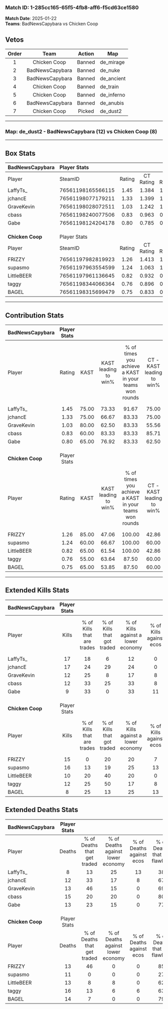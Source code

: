 ### Match ID: 1-285cc165-65f5-4fb8-aff6-f5cd63ce1580  
**Match Date**: 2025-01-22  
**Teams**: BadNewsCapybara vs Chicken Coop  

## Vetos  

| Order | Team | Action | Map |
| :---: | :--: | :----: | --- |
| 1 | Chicken Coop | Banned | de_mirage |
| 2 | BadNewsCapybara | Banned | de_nuke |
| 3 | BadNewsCapybara | Banned | de_ancient |
| 4 | Chicken Coop | Banned | de_train |
| 5 | Chicken Coop | Banned | de_inferno |
| 6 | BadNewsCapybara | Banned | de_anubis |
| 7 | Chicken Coop | Picked | de_dust2 |

---  

### **Map**: de_dust2 - BadNewsCapybara (12) vs Chicken Coop (8)  
---  

## Box Stats  

| **BadNewsCapybara** | Player Stats      |        |           |          |       |       |       |         |        |      |     |
| :- | :- | :-: | :-: | :-: | :-: | :-: | :-: | :-: | :-: | :-: | :-: |
| Player              | SteamID           | Rating | CT Rating | T Rating | KAST  |  ADR  | Kills | Assists | Deaths | K/D  | HS% |
| LaffyTs_            | 76561198165566115 |  1.45  |   1.384   |  1.583   | 75.00 | 95.3  |  17   |    2    |   8    | 2.13 | 58  |
| jchancE             | 76561198077179211 |  1.33  |   1.399   |  1.472   | 75.00 | 88.0  |  17   |    4    |   12   | 1.42 | 47  |
| GraveKevin          | 76561198028072511 |  1.03  |   1.242   |  1.127   | 80.00 | 63.5  |  12   |    2    |   13   | 0.92 | 50  |
| cbass               | 76561198240077506 |  0.83  |   0.963   |  0.840   | 60.00 | 64.0  |  12   |    1    |   15   | 0.80 | 41  |
| Gabe                | 76561198124204178 |  0.80  |   0.785   |  0.994   | 65.00 | 62.6  |   9   |    4    |   13   | 0.69 | 55  |
|                     |                   |        |           |          |       |       |       |         |        |      |     |
|                     |                   |        |           |          |       |       |       |         |        |      |     |
|                     |                   |        |           |          |       |       |       |         |        |      |     |
| **Chicken Coop**    | Player Stats      |        |           |          |       |       |       |         |        |      |     |
| Player              | SteamID           | Rating | CT Rating | T Rating | KAST  |  ADR  | Kills | Assists | Deaths | K/D  | HS% |
| FRIZZY              | 76561197982819923 |  1.26  |   1.413   |  1.416   | 85.00 | 81.7  |  15   |    2    |   13   | 1.15 | 26  |
| supasmo             | 76561197963554599 |  1.24  |   1.063   |  1.387   | 60.00 | 104.2 |  16   |    2    |   11   | 1.45 | 43  |
| LittleBEER          | 76561197961136645 |  0.82  |   0.932   |  0.775   | 65.00 | 57.6  |  10   |    2    |   13   | 0.77 | 70  |
| taggy               | 76561198344066364 |  0.76  |   0.896   |  0.750   | 55.00 | 60.1  |  12   |    3    |   16   | 0.75 | 33  |
| BAGEL               | 76561198315699479 |  0.75  |   0.833   |  0.736   | 65.00 | 64.1  |   8   |    7    |   14   | 0.57 | 62  |
---  

## Contribution Stats  

| **BadNewsCapybara** | Player Stats |       |                      |                                                        |                           |                                                             |                          |                                                            |
| :- | :-: | :-: | :-: | :-: | :-: | :-: | :-: | :-: |
| Player              |    Rating    | KAST  | KAST leading to win% | % of times you achieve a KAST in your teams won rounds | CT - KAST leading to win% | CT - % of times you achieve a KAST in your teams won rounds | T - KAST leading to win% | T - % of times you achieve a KAST in your teams won rounds |
| LaffyTs_            |     1.45     | 75.00 |        73.33         |                         91.67                          |           75.00           |                           100.00                            |          71.43           |                           83.33                            |
| jchancE             |     1.33     | 75.00 |        66.67         |                         83.33                          |           75.00           |                           100.00                            |          57.14           |                           66.67                            |
| GraveKevin          |     1.03     | 80.00 |        62.50         |                         83.33                          |           55.56           |                            83.33                            |          71.43           |                           83.33                            |
| cbass               |     0.83     | 60.00 |        83.33         |                         83.33                          |           85.71           |                           100.00                            |          80.00           |                           66.67                            |
| Gabe                |     0.80     | 65.00 |        76.92         |                         83.33                          |           62.50           |                            83.33                            |          100.00          |                           83.33                            |
|                     |              |       |                      |                                                        |                           |                                                             |                          |                                                            |
|                     |              |       |                      |                                                        |                           |                                                             |                          |                                                            |
|                     |              |       |                      |                                                        |                           |                                                             |                          |                                                            |
| **Chicken Coop**    | Player Stats |       |                      |                                                        |                           |                                                             |                          |                                                            |
| Player              |    Rating    | KAST  | KAST leading to win% | % of times you achieve a KAST in your teams won rounds | CT - KAST leading to win% | CT - % of times you achieve a KAST in your teams won rounds | T - KAST leading to win% | T - % of times you achieve a KAST in your teams won rounds |
| FRIZZY              |     1.26     | 85.00 |        47.06         |                         100.00                         |           42.86           |                           100.00                            |          50.00           |                           100.00                           |
| supasmo             |     1.24     | 60.00 |        66.67         |                         100.00                         |           60.00           |                           100.00                            |          71.43           |                           100.00                           |
| LittleBEER          |     0.82     | 65.00 |        61.54         |                         100.00                         |           42.86           |                           100.00                            |          83.33           |                           100.00                           |
| taggy               |     0.76     | 55.00 |        63.64         |                         87.50                          |           60.00           |                           100.00                            |          66.67           |                           80.00                            |
| BAGEL               |     0.75     | 65.00 |        53.85         |                         87.50                          |           60.00           |                           100.00                            |          50.00           |                           80.00                            |
---  

## Extended Kills Stats  

| **BadNewsCapybara** | Player Stats |                            |                            |                                    |                         |                              |                                 |                                       |                    |           |
| :- | :-: | :-: | :-: | :-: | :-: | :-: | :-: | :-: | :-: | :-: |
| Player              |    Kills     | % of Kills that are trades | % of Kills that got traded | % of Kills against a lower economy | % of Kills against ecos | % of Kills that are flawless | % of Kills that are close duels | % of Kills that are assisted by flash | Pistol Round Kills | AWP Kills |
| LaffyTs_            |      17      |             18             |             6              |                 12                 |            0            |              59              |               18                |                   0                   |         0          |     0     |
| jchancE             |      17      |             24             |             29             |                 24                 |            0            |              65              |                0                |                   6                   |         7          |     1     |
| GraveKevin          |      12      |             25             |             8              |                 17                 |            8            |              67              |               17                |                   0                   |         0          |     3     |
| cbass               |      12      |             33             |             25             |                 33                 |            8            |              58              |                0                |                   8                   |         0          |     1     |
| Gabe                |      9       |             33             |             0              |                 33                 |           11            |              78              |                0                |                  11                   |         0          |     1     |
|                     |              |                            |                            |                                    |                         |                              |                                 |                                       |                    |           |
|                     |              |                            |                            |                                    |                         |                              |                                 |                                       |                    |           |
|                     |              |                            |                            |                                    |                         |                              |                                 |                                       |                    |           |
| **Chicken Coop**    | Player Stats |                            |                            |                                    |                         |                              |                                 |                                       |                    |           |
| Player              |    Kills     | % of Kills that are trades | % of Kills that got traded | % of Kills against a lower economy | % of Kills against ecos | % of Kills that are flawless | % of Kills that are close duels | % of Kills that are assisted by flash | Pistol Round Kills | AWP Kills |
| FRIZZY              |      15      |             0              |             20             |                 20                 |            7            |              60              |                7                |                   7                   |         6          |     1     |
| supasmo             |      16      |             13             |             19             |                 25                 |           13            |              69              |                0                |                   6                   |         6          |     2     |
| LittleBEER          |      10      |             20             |             40             |                 20                 |            0            |              60              |               10                |                   0                   |         0          |     0     |
| taggy               |      12      |             25             |             50             |                 17                 |            8            |              92              |                8                |                   0                   |         0          |     2     |
| BAGEL               |      8       |             25             |             13             |                 25                 |           13            |              63              |               38                |                   0                   |         0          |     2     |
## Extended Deaths Stats  

| **BadNewsCapybara** | Player Stats |                             |                                   |                          |                               |                            |                           |               |
| :- | :-: | :-: | :-: | :-: | :-: | :-: | :-: | :-: |
| Player              |    Deaths    | % of Deaths that get traded | % of Deaths against lower economy | % of Deaths against ecos | % of Deaths that are flawless | % of Deaths that are close | % of Deaths while blinded | Deaths to AWP |
| LaffyTs_            |      8       |             13              |                25                 |            13            |              38               |             38             |             0             |       0       |
| jchancE             |      12      |             33              |                17                 |            8             |              67               |             8              |             0             |       1       |
| GraveKevin          |      13      |             46              |                15                 |            0             |              69               |             0              |            15             |       3       |
| cbass               |      15      |             20              |                20                 |            0             |              80               |             7              |             0             |       3       |
| Gabe                |      13      |             23              |                15                 |            0             |              77               |             8              |             0             |       5       |
|                     |              |                             |                                   |                          |                               |                            |                           |               |
|                     |              |                             |                                   |                          |                               |                            |                           |               |
|                     |              |                             |                                   |                          |                               |                            |                           |               |
| **Chicken Coop**    | Player Stats |                             |                                   |                          |                               |                            |                           |               |
| Player              |    Deaths    | % of Deaths that get traded | % of Deaths against lower economy | % of Deaths against ecos | % of Deaths that are flawless | % of Deaths that are close | % of Deaths while blinded | Deaths to AWP |
| FRIZZY              |      13      |             46              |                 0                 |            0             |              85               |             0              |             8             |       2       |
| supasmo             |      11      |              0              |                 0                 |            0             |              27               |             27             |             9             |       1       |
| LittleBEER          |      13      |              8              |                 8                 |            0             |              62               |             8              |             8             |       1       |
| taggy               |      16      |             13              |                 6                 |            6             |              63               |             6              |             0             |       2       |
| BAGEL               |      14      |              7              |                 0                 |            0             |              79               |             0              |             0             |       1       |
